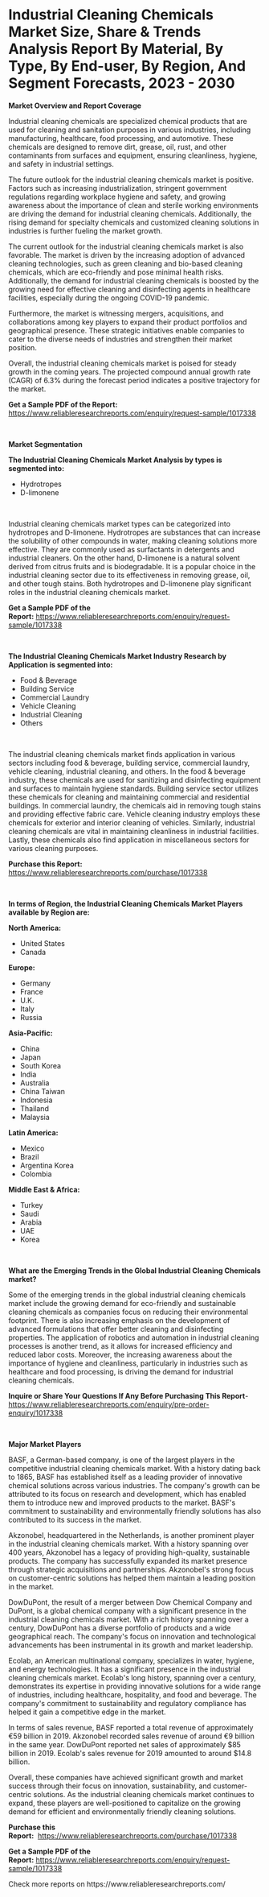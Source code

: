 <p><h1>Industrial Cleaning Chemicals Market Size, Share & Trends Analysis Report By Material, By Type, By End-user, By Region, And Segment Forecasts, 2023 - 2030</h1></p><p><strong>Market Overview and Report Coverage</strong></p>
<p><p>Industrial cleaning chemicals are specialized chemical products that are used for cleaning and sanitation purposes in various industries, including manufacturing, healthcare, food processing, and automotive. These chemicals are designed to remove dirt, grease, oil, rust, and other contaminants from surfaces and equipment, ensuring cleanliness, hygiene, and safety in industrial settings.</p><p>The future outlook for the industrial cleaning chemicals market is positive. Factors such as increasing industrialization, stringent government regulations regarding workplace hygiene and safety, and growing awareness about the importance of clean and sterile working environments are driving the demand for industrial cleaning chemicals. Additionally, the rising demand for specialty chemicals and customized cleaning solutions in industries is further fueling the market growth.</p><p>The current outlook for the industrial cleaning chemicals market is also favorable. The market is driven by the increasing adoption of advanced cleaning technologies, such as green cleaning and bio-based cleaning chemicals, which are eco-friendly and pose minimal health risks. Additionally, the demand for industrial cleaning chemicals is boosted by the growing need for effective cleaning and disinfecting agents in healthcare facilities, especially during the ongoing COVID-19 pandemic.</p><p>Furthermore, the market is witnessing mergers, acquisitions, and collaborations among key players to expand their product portfolios and geographical presence. These strategic initiatives enable companies to cater to the diverse needs of industries and strengthen their market position.</p><p>Overall, the industrial cleaning chemicals market is poised for steady growth in the coming years. The projected compound annual growth rate (CAGR) of 6.3% during the forecast period indicates a positive trajectory for the market.</p></p>
<p><strong>Get a Sample PDF of the Report:</strong> <a href="https://www.reliableresearchreports.com/enquiry/request-sample/1017338">https://www.reliableresearchreports.com/enquiry/request-sample/1017338</a></p>
<p>&nbsp;</p>
<p><strong>Market Segmentation</strong></p>
<p><strong>The Industrial Cleaning Chemicals Market Analysis by types is segmented into:</strong></p>
<p><ul><li>Hydrotropes</li><li>D-limonene</li></ul></p>
<p>&nbsp;</p>
<p><p>Industrial cleaning chemicals market types can be categorized into hydrotropes and D-limonene. Hydrotropes are substances that can increase the solubility of other compounds in water, making cleaning solutions more effective. They are commonly used as surfactants in detergents and industrial cleaners. On the other hand, D-limonene is a natural solvent derived from citrus fruits and is biodegradable. It is a popular choice in the industrial cleaning sector due to its effectiveness in removing grease, oil, and other tough stains. Both hydrotropes and D-limonene play significant roles in the industrial cleaning chemicals market.</p></p>
<p><strong>Get a Sample PDF of the Report:</strong>&nbsp;<a href="https://www.reliableresearchreports.com/enquiry/request-sample/1017338">https://www.reliableresearchreports.com/enquiry/request-sample/1017338</a></p>
<p>&nbsp;</p>
<p><strong>The Industrial Cleaning Chemicals Market Industry Research by Application is segmented into:</strong></p>
<p><ul><li>Food & Beverage</li><li>Building Service</li><li>Commercial Laundry</li><li>Vehicle Cleaning</li><li>Industrial Cleaning</li><li>Others</li></ul></p>
<p>&nbsp;</p>
<p><p>The industrial cleaning chemicals market finds application in various sectors including food & beverage, building service, commercial laundry, vehicle cleaning, industrial cleaning, and others. In the food & beverage industry, these chemicals are used for sanitizing and disinfecting equipment and surfaces to maintain hygiene standards. Building service sector utilizes these chemicals for cleaning and maintaining commercial and residential buildings. In commercial laundry, the chemicals aid in removing tough stains and providing effective fabric care. Vehicle cleaning industry employs these chemicals for exterior and interior cleaning of vehicles. Similarly, industrial cleaning chemicals are vital in maintaining cleanliness in industrial facilities. Lastly, these chemicals also find application in miscellaneous sectors for various cleaning purposes.</p></p>
<p><strong>Purchase this Report:</strong>&nbsp; <a href="https://www.reliableresearchreports.com/purchase/1017338">https://www.reliableresearchreports.com/purchase/1017338</a></p>
<p>&nbsp;</p>
<p><strong>In terms of Region, the Industrial Cleaning Chemicals Market Players available by Region are:</strong></p>
<p>
    <p> <strong> North America: </strong>
        <ul>
            <li>United States</li>
            <li>Canada</li>
        </ul>
        </p> 
    <p> <strong> Europe: </strong>
        <ul>
            <li>Germany</li>
            <li>France</li>
            <li>U.K.</li>
            <li>Italy</li>
            <li>Russia</li>
        </ul>
        </p> 
    <p> <strong> Asia-Pacific: </strong>
        <ul>
            <li>China</li>
            <li>Japan</li>
            <li>South Korea</li>
            <li>India</li>
            <li>Australia</li>
            <li>China Taiwan</li>
            <li>Indonesia</li>
            <li>Thailand</li>
            <li>Malaysia</li>
        </ul>
        </p> 
    <p> <strong> Latin America: </strong>
        <ul>
            <li>Mexico</li>
            <li>Brazil</li>
            <li>Argentina Korea</li>
            <li>Colombia</li>
        </ul>
        </p> 
    <p> <strong> Middle East & Africa: </strong>
        <ul>
            <li>Turkey</li>
            <li>Saudi</li>
            <li>Arabia</li>
            <li>UAE</li>
            <li>Korea</li>
        </ul>
    </p>
    </p>
<p>&nbsp;</p>
<p><strong>What are the Emerging Trends in the Global Industrial Cleaning Chemicals market?</strong></p>
<p><p>Some of the emerging trends in the global industrial cleaning chemicals market include the growing demand for eco-friendly and sustainable cleaning chemicals as companies focus on reducing their environmental footprint. There is also increasing emphasis on the development of advanced formulations that offer better cleaning and disinfecting properties. The application of robotics and automation in industrial cleaning processes is another trend, as it allows for increased efficiency and reduced labor costs. Moreover, the increasing awareness about the importance of hygiene and cleanliness, particularly in industries such as healthcare and food processing, is driving the demand for industrial cleaning chemicals.</p></p>
<p><strong>Inquire or Share Your Questions If Any Before Purchasing This Report</strong>- <a href="https://www.reliableresearchreports.com/enquiry/pre-order-enquiry/1017338">https://www.reliableresearchreports.com/enquiry/pre-order-enquiry/1017338</a></p>
<p>&nbsp;</p>
<p><strong>Major Market Players</strong></p>
<p><p>BASF, a German-based company, is one of the largest players in the competitive industrial cleaning chemicals market. With a history dating back to 1865, BASF has established itself as a leading provider of innovative chemical solutions across various industries. The company's growth can be attributed to its focus on research and development, which has enabled them to introduce new and improved products to the market. BASF's commitment to sustainability and environmentally friendly solutions has also contributed to its success in the market.</p><p>Akzonobel, headquartered in the Netherlands, is another prominent player in the industrial cleaning chemicals market. With a history spanning over 400 years, Akzonobel has a legacy of providing high-quality, sustainable products. The company has successfully expanded its market presence through strategic acquisitions and partnerships. Akzonobel's strong focus on customer-centric solutions has helped them maintain a leading position in the market.</p><p>DowDuPont, the result of a merger between Dow Chemical Company and DuPont, is a global chemical company with a significant presence in the industrial cleaning chemicals market. With a rich history spanning over a century, DowDuPont has a diverse portfolio of products and a wide geographical reach. The company's focus on innovation and technological advancements has been instrumental in its growth and market leadership.</p><p>Ecolab, an American multinational company, specializes in water, hygiene, and energy technologies. It has a significant presence in the industrial cleaning chemicals market. Ecolab's long history, spanning over a century, demonstrates its expertise in providing innovative solutions for a wide range of industries, including healthcare, hospitality, and food and beverage. The company's commitment to sustainability and regulatory compliance has helped it gain a competitive edge in the market.</p><p>In terms of sales revenue, BASF reported a total revenue of approximately €59 billion in 2019. Akzonobel recorded sales revenue of around €9 billion in the same year. DowDuPont reported net sales of approximately $85 billion in 2019. Ecolab's sales revenue for 2019 amounted to around $14.8 billion.</p><p>Overall, these companies have achieved significant growth and market success through their focus on innovation, sustainability, and customer-centric solutions. As the industrial cleaning chemicals market continues to expand, these players are well-positioned to capitalize on the growing demand for efficient and environmentally friendly cleaning solutions.</p></p>
<p><strong>Purchase this Report:</strong>&nbsp;&nbsp;<a href="https://www.reliableresearchreports.com/purchase/1017338">https://www.reliableresearchreports.com/purchase/1017338</a></p>
<p></p>
<p><strong>Get a Sample PDF of the Report:</strong>&nbsp;<a href="https://www.reliableresearchreports.com/enquiry/request-sample/1017338">https://www.reliableresearchreports.com/enquiry/request-sample/1017338</a></p>
<p>Check more reports on https://www.reliableresearchreports.com/</p>